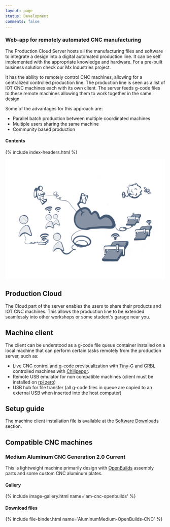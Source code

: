 ```yaml
---
layout: page
status: Development
comments: false
---
```


### Web-app for remotely automated CNC manufacturing
The Production Cloud Server hosts all the manufacturing files and software to integrate a design into a digital automated production line. It can be self implemented with the appropriate knowledge and hardware. For a pre-built business solution check our Mx Industries project.

It has the ability to remotely control CNC machines, allowing for a centralized controlled production line. The production line is seen as a list of IOT CNC machines each with its own client. The server feeds g-code files to these remote machines allowing them to work together in the same design.

Some of the advantages for this approach are:
 - Parallel batch production between multiple coordinated machines
 - Multiple users sharing the same machine
 - Community based production

#### Contents
{% include index-headers.html %}

 ![Production Cloud Server](/assets/images/production_cloud_server_concept.png)

## Production Cloud
The Cloud part of the server enables the users to share their products and IOT CNC machines. This allows the production line to be extended seamlessly into other workshops or some student's garage near you.

## Machine client
The client can be understood as a g-code file queue container installed on a local machine that can perform certain tasks remotely from the production server, such as:
 - Live CNC control and g-code previsualization with [Tiny-G](https://github.com/synthetos/TinyG) and [GRBL](https://github.com/grbl/grbl) controlled machines with [Chilipeppr](http://chilipeppr.com/).
 - Remote USB emulator for non compatible machines (client must be installed on [rpi zero](https://www.raspberrypi.org/products/raspberry-pi-zero-w/))
 - USB hub for file transfer (all g-code files in queue are copied to an external USB when inserted into the host computer)

## Setup guide
<!-- TODO: Tiene que parecer un anuncio Banner como el de projectos  -->
<!-- TODO: Link to github, direct client downlos button and install instructions  -->
<!-- TODO: Link to cloud. There should be a project for how to use the cloud in general temrs  -->
The machine client installation file is available at the [Software Downloads](/open-source/#software-downloads) section.

## Compatible CNC machines

### Medium Aluminum CNC Generation 2.0 Current
This is lightweight machine primarily design with [OpenBuilds](https://openbuildspartstore.com/) assembly parts and some custom CNC aluminum plates.  

#### Gallery
{% include image-gallery.html name='am-cnc-openbuilds' %}
#### Download files
{% include file-binder.html name='AluminumMedium-OpenBuilds-CNC' %}
